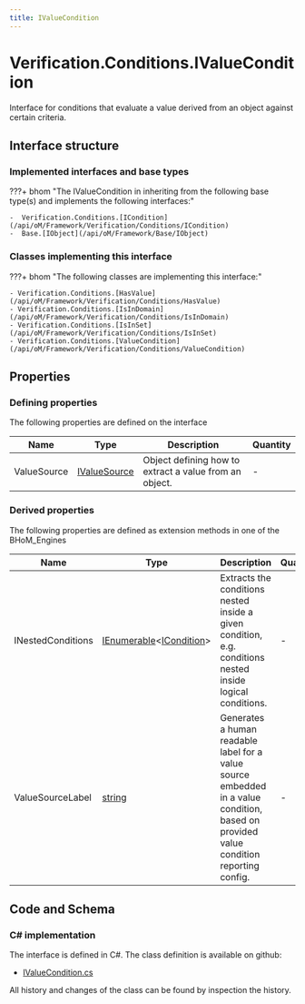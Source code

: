 ```yaml
---
title: IValueCondition
---
```


# Verification.Conditions.IValueCondition

Interface for conditions that evaluate a value derived from an object against certain criteria.

## Interface structure

### Implemented interfaces and base types

???+ bhom "The IValueCondition in inheriting from the following base type(s) and implements the following interfaces:"

    -  Verification.Conditions.[ICondition](/api/oM/Framework/Verification/Conditions/ICondition)
    -  Base.[IObject](/api/oM/Framework/Base/IObject)


### Classes implementing this interface

???+ bhom "The following classes are implementing this interface:"

    - Verification.Conditions.[HasValue](/api/oM/Framework/Verification/Conditions/HasValue)
    - Verification.Conditions.[IsInDomain](/api/oM/Framework/Verification/Conditions/IsInDomain)
    - Verification.Conditions.[IsInSet](/api/oM/Framework/Verification/Conditions/IsInSet)
    - Verification.Conditions.[ValueCondition](/api/oM/Framework/Verification/Conditions/ValueCondition)


## Properties



### Defining properties

The following properties are defined on the interface

| Name             | Type             | Description      | Quantity         |
|------------------|------------------|------------------|------------------|
| ValueSource | [IValueSource](/api/oM/Framework/Verification/Conditions/IValueSource) | Object defining how to extract a value from an object. | - |


### Derived properties

The following properties are defined as extension methods in one of the BHoM_Engines

| Name             | Type             | Description      | Quantity         | Engine           |
|------------------|------------------|------------------|------------------|------------------|
| INestedConditions | [IEnumerable](https://learn.microsoft.com/en-us/dotnet/api/System.Collections.Generic.IEnumerable-1?view=netstandard-2.0)&lt;[ICondition](/api/oM/Framework/Verification/Conditions/ICondition)&gt; | Extracts the conditions nested inside a given condition, e.g. conditions nested inside logical conditions. | - | Verification_Engine |
| ValueSourceLabel | [string](https://learn.microsoft.com/en-us/dotnet/api/System.String?view=netstandard-2.0) | Generates a human readable label for a value source embedded in a value condition, based on provided value condition reporting config. | - | Verification_Engine |


## Code and Schema

### C# implementation

The interface is defined in C#. The class definition is available on github:

- [IValueCondition.cs](https://github.com/BHoM/BHoM/blob/develop/Verification_oM/Conditions/Interfaces/IValueCondition.cs)

All history and changes of the class can be found by inspection the history.
